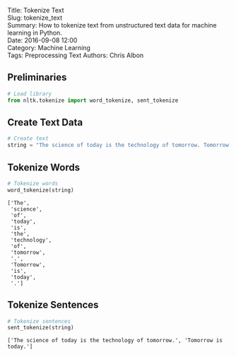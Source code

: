 Title: Tokenize Text  
Slug: tokenize_text  
Summary: How to tokenize text from unstructured text data for machine learning in Python.   
Date: 2016-09-08 12:00  
Category: Machine Learning  
Tags: Preprocessing Text
Authors: Chris Albon

## Preliminaries


```python
# Load library
from nltk.tokenize import word_tokenize, sent_tokenize
```

## Create Text Data


```python
# Create text
string = "The science of today is the technology of tomorrow. Tomorrow is today."
```

## Tokenize Words


```python
# Tokenize words
word_tokenize(string)
```




    ['The',
     'science',
     'of',
     'today',
     'is',
     'the',
     'technology',
     'of',
     'tomorrow',
     '.',
     'Tomorrow',
     'is',
     'today',
     '.']



## Tokenize Sentences


```python
# Tokenize sentences
sent_tokenize(string)
```




    ['The science of today is the technology of tomorrow.', 'Tomorrow is today.']


